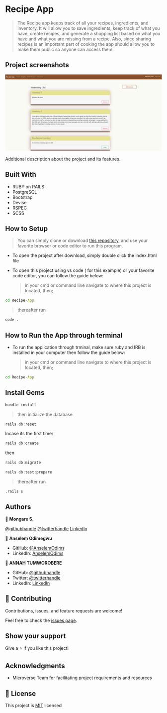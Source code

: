 # Recipe App

> The Recipe app keeps track of all your recipes, ingredients, and inventory. It will allow you to save ingredients, 
keep track of what you have, create recipes, and generate a shopping list  based on what you have and what you are missing 
from a recipe. Also, since sharing recipes is an important part of cooking the app should allow you to make them public so anyone can access them.

## Project screenshots

![screenshot(coming soon)](./app_screenshot.png)

Additional description about the project and its features.

## Built With

- RUBY on RAILS
- PostgreSQL
- Bootstrap
- Devise
- RSPEC
- SCSS

## How to Setup

> You can simply clone or download [this repository](https://github.com/Tumworobere/Recipe-App.git), and use your favorite browser or code editor to run this program.

- To open the project after download, simply double click the index.html file

- To open this project using vs code ( for this example) or your favorite code editor, you can follow the guide below:
  > in your cmd or command line navigate to where this project is located, then;

```cmd
cd Recipe-App
```

> thereafter run

```cmd
code .
```

## How to Run the App through terminal

- To run the application through trminal, make sure ruby and IRB is installed in your computer then follow the guide below:
  > in your cmd or command line navigate to where this project is located, then;

```cmd
cd Recipe-App
```

## Install Gems

```cmd
bundle install
```
> then initialize the database

```cmd
rails db:reset
```
Incase its the first time:

```cmd
rails db:create
```
then

```cmd
rails db:migrate
```

```cmd
rails db:test:prepare
```
> thereafter run

```cmd
.rails s
```

## Authors

👤 **Mongare S.**

[@githubhandle](https://github.com/Mosams/)
[@twitterhandle](https://twitter.com/sam_mongare)
[LinkedIn](https://www.linkedin.com/in/sammy-mongare-b8288310b/)

👤 **Anselem Odimegwu**

- GitHub: [@AnselemOdims](https://github.com/AnselemOdims)
- LinkedIn: [AnselemOdims](https://linkedin.com/in/anselem-odimegwu)

👤 **ANNAH TUMWOROBERE**

- GitHub: [@githubhandle](https://github.com/Tumworobere)
- Twitter: [@twitterhandle](https://twitter.com/Tannah2090)
- LinkedIn: [LinkedIn](https://linkedin.com/in/annah-tumworobere)

## 🤝 Contributing

Contributions, issues, and feature requests are welcome!

Feel free to check the [issues page](../../issues/).

## Show your support

Give a ⭐️ if you like this project!

## Acknowledgments

- Microverse Team for facilitating project requirements and resources

## 📝 License

This project is [MIT](./LICENSE) licensed
